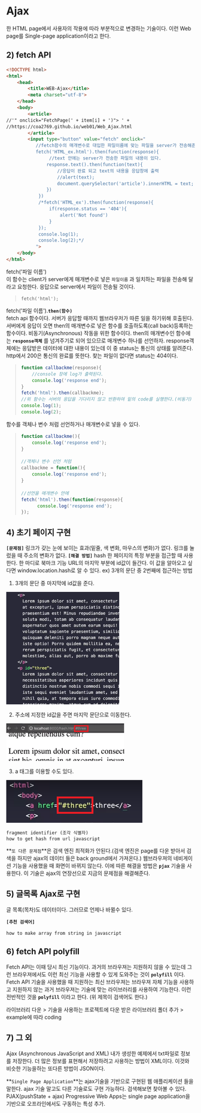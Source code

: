 Ajax
=================================================
한 HTML page에서 사용자의 작용에 따라 부분적으로 변경하는 기술이다. 이런 Web page를 Single-page application이라고 한다.

## 2) fetch API
```html
<!DOCTYPE html>
<html>
    <head>
        <title>WEB-Ajax</title>
        <meta charset="utf-8">
    </head>
    <body>
        <article>
//'" onclick="FetchPage(' + item[i] + ')"> ' +
//https://coa2769.github.io/web01/Web_Ajax.html
        </article>
        <input type="button" value="fetch" onclick="
           //fetch함수의 매개변수로 대입한 파일이름에 맞는 파일을 server가 전송해준다.
           fetch('HTML_ex.html').then(function(response){
                //text 안에는 server가 전송한 파일의 내용이 있다.
               response.text().then(function(text){
                   //응답이 완료 되고 text의 내용을 응답창에 출력
                   //alert(text);
                   document.querySelector('article').innerHTML = text;
               })
            })
            /*fetch('HTML_ex').then(function(response){
                if(response.status == '404'){
                    alert('Not found')
                }
            });
            console.log(1);
            console.log(2);*/
           ">
    </body>
</html>
```


fetch('파일 이름') <br>
이 함수는 client가 server에게 매개변수로 넣은 `파일이름` 과 일치하는 파일을 전송해 달라고 요청한다.
응답으로 server에서 파일이 전송될 것이다.
>  ```
>  fetch('html');
>  ```

fetch('파일 이름').**`then(함수)`** <br>
fetch api 함수이다. 서버가 응답할 때까지 웹브라우저가 따른 일을 하기위해 호출된다. 서버에게 응답이 오면 then의 매개변수로 넣은 함수를 호출하도록(call back)등록하는 함수이다. 비동기(Asynchronous) 작동을 위한 함수이다.
then의 매개변수인 함수에는 **`response객체`** 를 넘겨주기로 되어 있으므로 매개변수 하나를 선언하자.
response객체에는 응답받은 데이터에 대한 내용이 있는데 이 중 status는 통신의 상태를 알려준다. http에서 200은 통신의 완료를 뜻한다. 찾는 파일이 없다면 status는 404이다.
>```js
> function callbackme(response){
>     //console 창에 log가 출력된다.
>     console.log('response end');
> }
> fetch('html').then(callbackme);
> //위 함수는 서버의 응답을 기다리지 않고 반환하여 밑의 code를 실행한다.(비동기) 
> console.log(1);
> console.log(2);
>```

함수를 객체나 변수 처럼 선언하거나 매개변수로 넣을 수 있다.
>```js
> function callbackme(){
>     console.log('response end');
> }
> 
> //객체나 변수 선언 처럼
> callbackme = function(){
>     console.log('response end');
> }
>
> //선언을 매개변수 안에
> fetch('html').then(function(response){
>       console.log('response end');    
> });
>```

## 4) 초기 페이지 구현
**`[문제점]`**
링크가 갖는 눈에 보이는 효과(밑줄, 색 변화, 마우스의 변화)가 없다.
링크를 눌렀을 때 주소의 변화가 없다.
**`[해결 방법]`**
hash
한 페이지의 특정 부분을 접근할 때 사용한다. 한 마디로 북마크 기능 URL의 마지막 부분에 id값이 들간다. 이 값을 알아오고 싶다면 window.location.hash로 알 수 있다.
ex) 3개의 문단 중 2번째에 접근하는 방법
1) 3개의 문단 중 마지막에 id값을 준다.

<img src="./image/02.png" height="300">

2) 주소에 지정한 id값을 주면 마지막 문단으로 이동한다.
<img src="./image/03.png" height="100">

3) a 태그를 이용할 수도 있다.
<img src="./image/04.png">

```
fragment identifier (조각 식별자)
how to get hash from url javascript
```

**`또 다른 문제점`**은 검색 엔진 최적화가 안된다.(검색 엔진은 page를 다운 받아서 검색을 하지만 ajax의 데이터 들은 back ground에서 가져온다.) 웹브라우져의 네비게이션 기능을 사용했을 때 화면이 바뀌지 않는다.
이에 따른 해결을 방법은 **`pjax`** 기술을 사용한다. 이 기술은 ajax의 연장선으로 지금의 문제점을 해결해준다.

## 5) 글목록 Ajax로 구현
글 목록(목차)도 데이터이다. 그러므로 언제나 바뀔수 있다. 

**`[추천 검색어]`**
```
how to make array from string in javascript
```

## 6) fetch API polyfill
Fetch API는 이때 당시 최신 기능이다. 과거의 브라우져는 지원하지 않을 수 있는데 그런 브라우져에서도 이런 최신 기능을 사용할 수 있게 도와주는 것이 **`polyfill`** 이다.
Fetch API 기술을 사용했을 때 지원하는 최신 브라우져는 브라우져 자체 기능을 사용하고 지원하지 않는 과거 브라우져는 기술에 맞는 라이브러리를 사용하여 기능한다. 이런 전반적인 것을 **`polyfill`** 이라고 한다. (위 제목이 검색어도 한다.)

라이브러리 다운 > 기술을 사용하는 프로젝트에 다운 받은 라이브러리 폴더 추가 > example에 따라 coding

## 7) 그 외
Ajax (Asynchronous JavaScript and XML)
내가 생성한 예제에서 txt파일로 정보를 저장한다. 더 많은 정보를 표현해서 저장하려고 사용하는 방법이 XML이다. 이것와 비슷한 기능을하는 또다른 방법이 JSON이다. 

**`Single Page Application`**는 ajax기술을 기반으로 구현된 웹 애플리케이션 들을 말한다. ajax 기술 말고도 다른 기술로도 구현 가능하다. 검색해보면 찾아볼 수 있다. PJAX(pushState + ajax) 
Progressive Web Apps는 single page application을 기반으로 오프라인에서도 구동하는 특성 추가. 